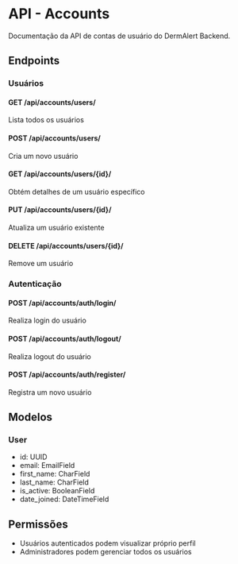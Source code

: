 # API - Accounts

Documentação da API de contas de usuário do DermAlert Backend.

## Endpoints

### Usuários

#### GET /api/accounts/users/
Lista todos os usuários

#### POST /api/accounts/users/
Cria um novo usuário

#### GET /api/accounts/users/{id}/
Obtém detalhes de um usuário específico

#### PUT /api/accounts/users/{id}/
Atualiza um usuário existente

#### DELETE /api/accounts/users/{id}/
Remove um usuário

### Autenticação

#### POST /api/accounts/auth/login/
Realiza login do usuário

#### POST /api/accounts/auth/logout/
Realiza logout do usuário

#### POST /api/accounts/auth/register/
Registra um novo usuário

## Modelos

### User
- id: UUID
- email: EmailField
- first_name: CharField
- last_name: CharField
- is_active: BooleanField
- date_joined: DateTimeField

## Permissões

- Usuários autenticados podem visualizar próprio perfil
- Administradores podem gerenciar todos os usuários
